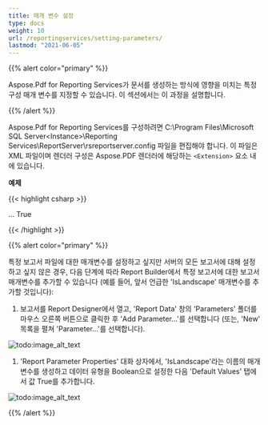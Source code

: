 ```yaml
---
title: 매개 변수 설정
type: docs
weight: 10
url: /reportingservices/setting-parameters/
lastmod: "2021-06-05"
---
```


{{% alert color="primary" %}}

Aspose.Pdf for Reporting Services가 문서를 생성하는 방식에 영향을 미치는 특정 구성 매개 변수를 지정할 수 있습니다. 이 섹션에서는 이 과정을 설명합니다.

{{% /alert %}}

Aspose.Pdf for Reporting Services를 구성하려면 C:\Program Files\Microsoft SQL Server\<Instance>\Reporting Services\ReportServer\rsreportserver.config 파일을 편집해야 합니다. 이 파일은 XML 파일이며 렌더러 구성은 Aspose.PDF 렌더러에 해당하는 ```<Extension>``` 요소 내에 있습니다.

**예제**

{{< highlight csharp >}}

<Render>
…
<Extension Name="APPDF" Type="Aspose.Pdf.ReportingServices.Renderer,Aspose.Pdf.ReportingServices">
<!--PDF로 내보내기 위한 구성 요소를 여기에 삽입합니다. 다음은 PageOrientation의 예입니다 -->
    <Configuration>
    <IsLandscape>True</IsLandscape>
    </Configuration>
</Extension>
</Render>

{{< /highlight >}}


{{% alert color="primary" %}}

특정 보고서 파일에 대한 매개변수를 설정하고 싶지만 서버의 모든 보고서에 대해 설정하고 싶지 않은 경우, 다음 단계에 따라 Report Builder에서 특정 보고서에 대한 보고서 매개변수를 추가할 수 있습니다 (예를 들어, 앞서 언급한 'IsLandscape' 매개변수를 추가할 것입니다):

1. 보고서를 Report Designer에서 열고, 'Report Data' 창의 'Parameters' 폴더를 마우스 오른쪽 버튼으로 클릭한 후 'Add Parameter…'를 선택합니다 (또는, 'New' 목록을 펼쳐 'Parameter…'를 선택합니다).

![todo:image_alt_text](setting-parameters_1.png)

1. 'Report Parameter Properties' 대화 상자에서, 'IsLandscape'라는 이름의 매개변수를 생성하고 데이터 유형을 Boolean으로 설정한 다음 'Default Values' 탭에서 값 True를 추가합니다.

![todo:image_alt_text](setting-parameters_2.png)

{{% /alert %}}